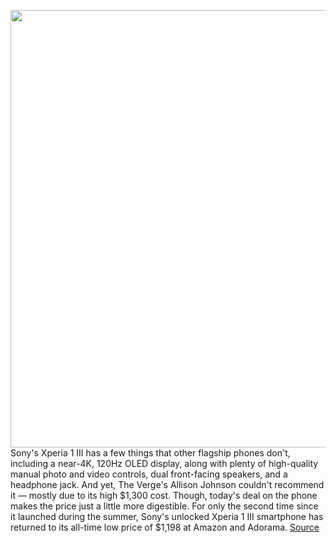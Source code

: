 <img src='https://cdn.vox-cdn.com/thumbor/SyiBP07B4qooYZnrn2_vr4MlbwU=/0x0:2040x1360/1200x800/filters:focal(857x517:1183x843)/cdn.vox-cdn.com/uploads/chorus_image/image/70330018/ajohnson_210712_4667_0005.0.jpg' width='700px' /><br/>
Sony's Xperia 1 III has a few things that other flagship phones don't, including a near-4K, 120Hz OLED display, along with plenty of high-quality manual photo and video controls, dual front-facing speakers, and a headphone jack. And yet, The Verge's Allison Johnson couldn't recommend it — mostly due to its high $1,300 cost. Though, today's deal on the phone makes the price just a little more digestible. For only the second time since it launched during the summer, Sony's unlocked Xperia 1 III smartphone has returned to its all-time low price of $1,198 at Amazon and Adorama.
<a href='https://www.theverge.com/good-deals/2021/12/30/22858521/sony-xperia-1-iii-smartphone-apple-airpods-max-ecobee-smart-thermostat-samsung-980-pro-ssd-deal-sale'> Source <a/>